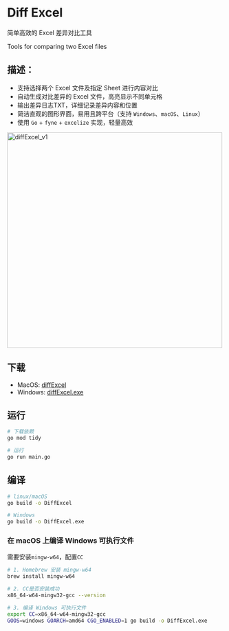 # Diff Excel
简单高效的 Excel 差异对比工具

Tools for comparing two Excel files

## 描述：
- 支持选择两个 Excel 文件及指定 Sheet 进行内容对比
- 自动生成对比差异的 Excel 文件，高亮显示不同单元格
- 输出差异日志TXT，详细记录差异内容和位置
- 简洁直观的图形界面，易用且跨平台（支持 `Windows`、`macOS`、`Linux`）
- 使用 `Go` + `fyne` + `excelize` 实现，轻量高效

<img width="500" alt="diffExcel_v1" src="https://github.com/user-attachments/assets/09253ebb-c056-4058-a20c-82cd9c024b49" />


## 下载
- MacOS: [diffExcel](https://github.com/zbuzhi/diff-excel/releases/download/v1.0.1/diffExcel)
- Windows: [diffExcel.exe](https://github.com/zbuzhi/diff-excel/releases/download/v1.0.1/diffExcel.exe)

## 运行
```sh
# 下载依赖
go mod tidy

# 运行
go run main.go
```
## 编译
```sh
# linux/macOS
go build -o DiffExcel

# Windows
go build -o DiffExcel.exe
```

### 在 macOS 上编译 Windows 可执行文件
需要安装`mingw-w64`，配置`CC`
```sh
# 1. Homebrew 安装 mingw-w64
brew install mingw-w64

# 2. CC是否安装成功
x86_64-w64-mingw32-gcc --version

# 3. 编译 Windows 可执行文件
export CC=x86_64-w64-mingw32-gcc
GOOS=windows GOARCH=amd64 CGO_ENABLED=1 go build -o DiffExcel.exe
```

